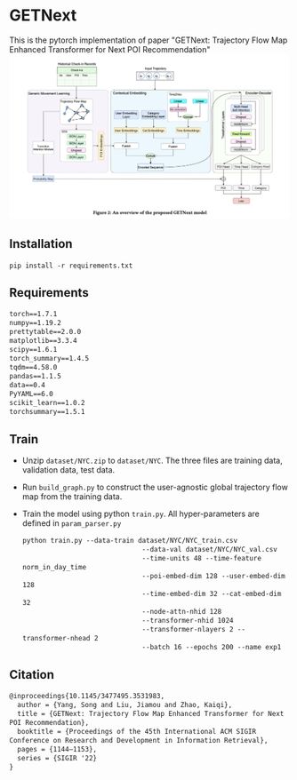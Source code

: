 # GETNext

This is the pytorch implementation of paper "GETNext: Trajectory Flow Map Enhanced Transformer for Next POI
Recommendation"
![model](figures/model.png)

## Installation

```
pip install -r requirements.txt
```

## Requirements

```
torch==1.7.1
numpy==1.19.2
prettytable==2.0.0
matplotlib==3.3.4
scipy==1.6.1
torch_summary==1.4.5
tqdm==4.58.0
pandas==1.1.5
data==0.4
PyYAML==6.0
scikit_learn==1.0.2
torchsummary==1.5.1
```

## Train

- Unzip `dataset/NYC.zip` to `dataset/NYC`. The three files are training data, validation data, test data.

- Run `build_graph.py` to construct the user-agnostic global trajectory flow map from the training data.

- Train the model using python `train.py`. All hyper-parameters are defined in `param_parser.py`

  ```
  python train.py --data-train dataset/NYC/NYC_train.csv 
  								--data-val dataset/NYC/NYC_val.csv 
  								--time-units 48 --time-feature norm_in_day_time
  								--poi-embed-dim 128 --user-embed-dim 128 
  								--time-embed-dim 32 --cat-embed-dim 32
  								--node-attn-nhid 128
  								--transformer-nhid 1024
  								--transformer-nlayers 2 --transformer-nhead 2
  								--batch 16 --epochs 200 --name exp1
  ```

## Citation

```
@inproceedings{10.1145/3477495.3531983,
  author = {Yang, Song and Liu, Jiamou and Zhao, Kaiqi},
  title = {GETNext: Trajectory Flow Map Enhanced Transformer for Next POI Recommendation},
  booktitle = {Proceedings of the 45th International ACM SIGIR Conference on Research and Development in Information Retrieval},
  pages = {1144–1153},
  series = {SIGIR '22}
}

```

